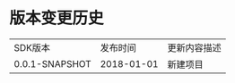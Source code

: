# 版本变更历史

<table>
   <tr>
      <td>SDK版本</td>
      <td>发布时间</td>
      <td>更新内容描述</td>
   </tr>
   <tr>
      <td>0.0.1-SNAPSHOT</td>
      <td>2018-01-01</td>
      <td>新建项目</td>
   </tr>
</table>